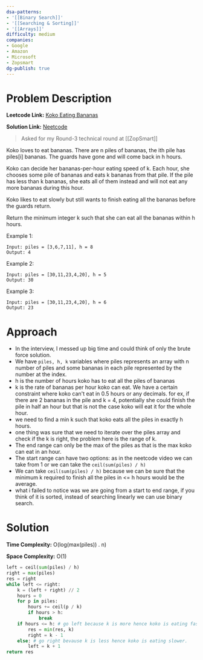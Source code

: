 ```yaml
---
dsa-patterns: 
- '[[Binary Search]]'
- '[[Searching & Sorting]]'
- '[[Arrays]]'
difficulty: medium
companies: 
- Google
- Amazon
- Microsoft
- Zopsmart
dg-publish: true
---
```

# Problem Description

**Leetcode Link:** [Koko Eating Bananas](https://leetcode.com/problems/koko-eating-bananas/)

**Solution Link:** [Neetcode](https://www.youtube.com/watch?v=U2SozAs9RzA&t=36s)

> Asked for my Round-3 technical round at [[ZopSmart]]

Koko loves to eat bananas. There are n piles of bananas, the ith pile has piles[i] bananas. The guards have gone and will come back in h hours.

Koko can decide her bananas-per-hour eating speed of k. Each hour, she chooses some pile of bananas and eats k bananas from that pile. If the pile has less than k bananas, she eats all of them instead and will not eat any more bananas during this hour.

Koko likes to eat slowly but still wants to finish eating all the bananas before the guards return.

Return the minimum integer k such that she can eat all the bananas within h hours.

Example 1:
```
Input: piles = [3,6,7,11], h = 8
Output: 4
```
Example 2:
```
Input: piles = [30,11,23,4,20], h = 5
Output: 30
```
Example 3:
```
Input: piles = [30,11,23,4,20], h = 6
Output: 23
```

# Approach

- In the interview, I messed up big time and could think of only the brute force solution.
- We have `piles, h, k` variables where piles represents an array with n number of piles and some bananas in each pile represented by the number at the index.
- h is the number of hours koko has to eat all the piles of bananas
- k is the rate of bananas per hour koko can eat. We have a certain constraint where koko can't eat in 0.5 hours or any decimals. for ex, if there are 2 bananas in the pile and k = 4, potentially she could finish the pile in half an hour but that is not the case koko will eat it for the whole hour.
- we need to find a min k such that koko eats all the piles in exactly h hours.
- one thing was sure that we need to iterate over the piles array and check if the k is right, the problem here is the range of k.
- The end range can only be the max of the piles as that is the max koko can eat in an hour.
- The start range can have two options: as in the neetcode video we can take from 1 or we can take the `ceil(sum(piles) / h)` 
- We can take `ceil(sum(piles) / h)` because we can be sure that the minimum k required to finish all the piles in <= h hours would be the average.
- what i failed to notice was we are going from a start to end range, if you think of it is sorted, instead of searching linearly we can use binary search.

# Solution

**Time Complexity:** O(log(max(piles)) . n)

**Space Complexity:** O(1)

```python
left = ceil(sum(piles) / h)
right = max(piles)
res = right
while left <= right:
    k = (left + right) // 2
    hours = 0
    for p in piles:
        hours += ceil(p / k)
        if hours > h:
            break
    if hours <= h: # go left because k is more hence koko is eating faster.
        res = min(res, k)
        right = k - 1
    else: # go right bevause k is less hence koko is eating slower.
        left = k + 1
return res
```